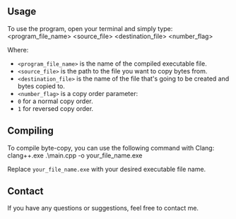 ## Usage
To use the program, open your terminal and simply type:
<program_file_name> <source_file> <destination_file> <number_flag>

Where:
- `<program_file_name>` is the name of the compiled executable file.
- `<source_file>` is the path to the file you want to copy bytes from.
- `<destination_file>` is the name of the file that's going to be created and bytes copied to.
- `<number_flag>` is a copy order parameter:
- `0` for a normal copy order.
- `1` for reversed copy order.
 
## Compiling
To compile byte-copy, you can use the following command with Clang:
clang++.exe .\main.cpp -o your_file_name.exe

Replace `your_file_name.exe` with your desired executable file name.

## Contact
If you have any questions or suggestions, feel free to contact me.
